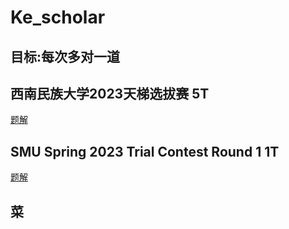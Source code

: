 # Ke_scholar

## 目标:每次多对一道

## 西南民族大学2023天梯选拔赛 5T

[题解](https://www.cnblogs.com/Kescholar/p/17263585.html)



## SMU Spring 2023 Trial Contest Round 1 1T

[题解](https://www.cnblogs.com/Kescholar/p/17242189.html)

## 菜